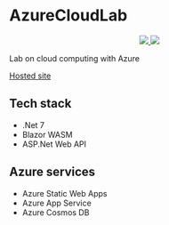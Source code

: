 <!-- markdownlint-disable MD033-->
# AzureCloudLab

<p align="center">
  <a href="https://github.com/stassss2011/AzureCloudLab/actions/workflows/azure-static-web-apps-salmon-rock-03934c803.yml">
    <img src="https://github.com/stassss2011/AzureCloudLab/actions/workflows/azure-static-web-apps-salmon-rock-03934c803.yml/badge.svg">
  </a>
  <a href="https://github.com/stassss2011/AzureCloudLab/actions/workflows/main_azure-cloud-lab-todo-api.yml">
    <img src="https://github.com/stassss2011/AzureCloudLab/actions/workflows/main_azure-cloud-lab-todo-api.yml/badge.svg">
  </a>
</p>

Lab on cloud computing with Azure

[Hosted site](https://salmon-rock-03934c803.2.azurestaticapps.net/)

## Tech stack
- .Net 7
- Blazor WASM
- ASP.Net Web API

## Azure services
- Azure Static Web Apps
- Azure App Service
- Azure Cosmos DB
